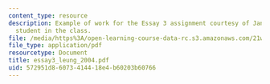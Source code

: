 ```yaml
---
content_type: resource
description: Example of work for the Essay 3 assignment courtesy of Janet Leung, a
  student in the class.
file: /media/https%3A/open-learning-course-data-rc.s3.amazonaws.com/21w-746-humanistic-perspectives-on-medicine-from-ancient-greece-to-modern-america-spring-2005/572951d86073414418e4b60203b60766_essay3_leung_2004.pdf
file_type: application/pdf
resourcetype: Document
title: essay3_leung_2004.pdf
uid: 572951d8-6073-4144-18e4-b60203b60766
---
```

